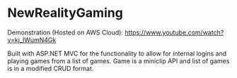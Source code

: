 # NewRealityGaming

Demonstration (Hosted on AWS Cloud):
https://www.youtube.com/watch?v=kj_lWumN4Gk

Built with ASP.NET MVC for the functionality to allow for internal logins and playing games from a list of games. 
Game is a miniclip API and list of games is in a modified CRUD format.
